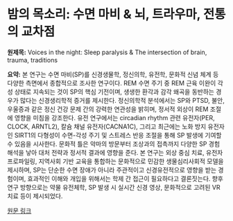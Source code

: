 # 밤의 목소리: 수면 마비 & 뇌, 트라우마, 전통의 교차점

**원제목:** Voices in the night: Sleep paralysis & The intersection of brain, trauma, traditions

**요약:** 본 연구는 수면 마비(SP)를 신경생물학, 정신의학, 유전학, 문화적 신념 체계 등 다양한 측면에서 종합적으로 조사한 연구이다.  REM 수면 주기 중 REM 근육 이완이 각성 상태로 지속되는 것이 SP의 핵심 기전이며, 생생한 환각과 감각 왜곡을 동반하는 경우가 많다는 신경생리학적 증거를 제시한다.  정신의학적 분석에서는 SP와 PTSD, 불안, 우울증과 같은 정신 건강 문제 간의 강력한 연관성을 밝히며, 정서적 외상이 REM 조절에 영향을 미침을 강조한다.  유전 연구에서는  circadian rhythm 관련 유전자(PER, CLOCK, ARNTL2), 칼슘 채널 유전자(CACNA1C), 그리고 최근에는 노화 방지 유전자인 SIRT1의 다형성이 수면-각성 주기 및 스트레스 반응 조절을 통해 SP 발생에 기여할 수 있음을 시사한다.  문화적 틀은 악마의 방문부터 조상과의 접촉까지 다양한 SP 경험 해석을 낳아 대처 전략과 정서적 결과에 영향을 준다.  본 연구는 외상 중심 치료, 유전자 프로파일링, 지역사회 기반 교육을 통합하는 문화적으로 민감한 생물심리사회적 모델을 제시하며, SP는 단순한 수면 장애가 아니라 주관적이고 신경유전적으로 영향을 받는 경험이며, 효과적인 이해와 개입을 위해서는 학제 간 접근이 필요하다고 결론짓는다.  향후 연구 방향으로는 약물 유전체학, SP 발생 시 실시간 신경 영상, 문화적으로 고려된 VR 치료 등이 제시되었다.

[원문 링크](https://www.probiologists.com/article/voices-in-the-night-sleep-paralysis-the-intersection-of-brain-trauma-traditions)
